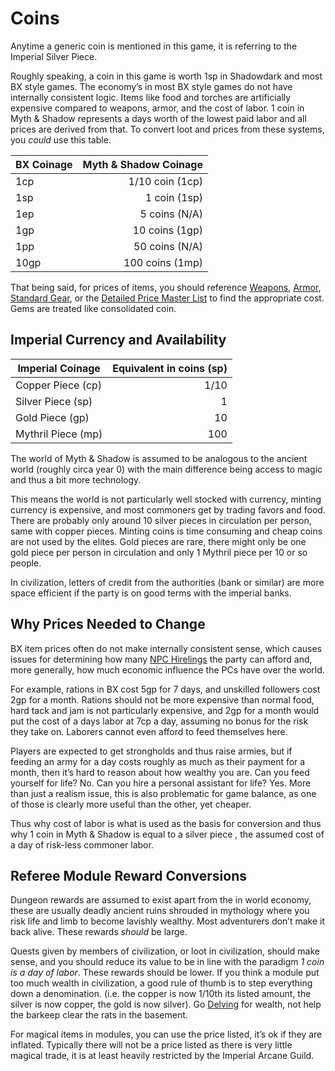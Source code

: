 # Coins

Anytime a generic coin is mentioned in this game, it is referring to the Imperial Silver Piece.

Roughly speaking, a coin in this game is worth 1sp in Shadowdark and most BX style games. The economy’s in most BX style games do not have internally consistent logic. Items like food and torches are artificially expensive compared to weapons, armor, and the cost of labor. 1 coin in Myth & Shadow represents a days worth of the lowest paid labor and all prices are derived from that. To convert loot and prices from these systems, you *could* use this table.

| BX Coinage | Myth & Shadow Coinage |
| ---------- | --------------------: |
| 1cp        |       1/10 coin (1cp) |
| 1sp        |          1 coin (1sp) |
| 1ep        |         5 coins (N/A) |
| 1gp        |        10 coins (1gp) |
| 1pp        |        50 coins (N/A) |
| 10gp       |       100 coins (1mp) |
That being said, for prices of items, you should reference [Weapons](../../Items/Equipment/Weapons.md), [Armor](../../Items/Equipment/Armor.md), [Standard Gear](../../Items/Equipment/Standard%20Gear.md), or the [Detailed Price Master List](Detailed%20Prices/Detailed%20Price%20Master%20List.md) to find the appropriate cost. Gems are treated like consolidated coin.
## Imperial Currency and Availability

| Imperial Coinage   | Equivalent in coins (sp) |
| ------------------ | -----------------------: |
| Copper Piece (cp)  |                     1/10 |
| Silver Piece (sp)  |                        1 |
| Gold Piece (gp)    |                       10 |
| Mythril Piece (mp) |                      100 |
The world of Myth & Shadow is assumed to be analogous to the ancient world (roughly circa year 0) with the main difference being access to magic and thus a bit more technology.

This means the world is not particularly well stocked with currency, minting currency is expensive, and most commoners get by trading favors and food. There are probably only around 10 silver pieces in circulation per person, same with copper pieces. Minting coins is time consuming and cheap coins are not used by the elites. Gold pieces are rare, there might only be one gold piece per person in circulation and only 1 Mythril piece per 10 or so people.

In civilization, letters of credit from the authorities (bank or similar) are more space efficient if the party is on good terms with the imperial banks.
## Why Prices Needed to Change
BX item prices often do not make internally consistent sense, which causes issues for determining how many [NPC Hirelings](../../Social%20Systems/NPC%20Hirelings.md) the party can afford and, more generally, how much economic influence the PCs have over the world. 

For example, rations in BX cost 5gp for 7 days, and unskilled followers cost 2gp for a month. Rations should not be more expensive than normal food, hard tack and jam is not particularly expensive, and 2gp for a month would put the cost of a days labor at 7cp a day, assuming no bonus for the risk they take on. Laborers cannot even afford to feed themselves here. 

Players are expected to get strongholds and thus raise armies, but if feeding an army for a day costs roughly as much as their payment for a month, then it’s hard to reason about how wealthy you are. Can you feed yourself for life? No. Can you hire a personal assistant for life? Yes. More than just a realism issue, this is also problematic for game balance, as one of those is clearly more useful than the other, yet cheaper.

Thus why cost of labor is what is used as the basis for conversion and thus why 1 coin in Myth & Shadow is equal to a silver piece , the assumed cost of a day of risk-less commoner labor. 
## Referee Module Reward Conversions
Dungeon rewards are assumed to exist apart from the in world economy, these are usually deadly ancient ruins shrouded in mythology where you risk life and limb to become lavishly wealthy. Most adventurers don’t make it back alive. These rewards *should* be large.

Quests given by members of civilization, or loot in civilization, should make sense, and you should reduce its value to be in line with the paradigm *1 coin is a day of labor*. These rewards should be lower. If you think a module put too much wealth in civilization, a good rule of thumb is to step everything down a denomination. (i.e. the copper is now 1/10th its listed amount, the silver is now copper, the gold is now silver).
	Go [Delving](../../Game%20Procedures/Delving.md) for wealth, not help the barkeep clear the rats in the basement.

For magical items in modules, you can use the price listed, it’s ok if they are inflated. Typically there will not be a price listed as there is very little magical trade, it is at least heavily restricted by the Imperial Arcane Guild.